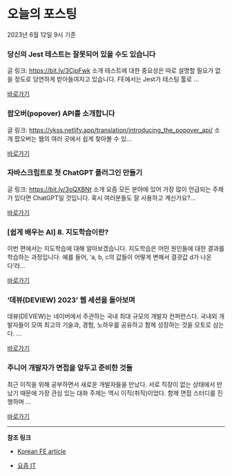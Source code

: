 # 오늘의 포스팅 
2023년 6월 12일 9시 기준 

###  당신의 Jest 테스트는 잘못되어 있을 수도 있습니다 

 글 링크: https://bit.ly/3CjpFwk 소개 테스트에 대한 중요성은 따로 설명할 필요가 없을 정도로 당연하게 받아들여지고 있습니다. FE에서는 Jest가 테스팅 툴로 ... 

 [바로가기](undefined) 

###  팝오버(popover) API를 소개합니다 

 글 링크: https://ykss.netlify.app/translation/introducing_the_popover_api/ 소개 팝오버는 웹의 여러 곳에서 쉽게 찾아볼 수 있... 

 [바로가기](undefined) 

###  자바스크립트로 첫 ChatGPT 플러그인 만들기 

 글 링크: https://bit.ly/3oQXBNt 소개 요즘 모든 분야에 있어 가장 많이 언급되는 주제가 있다면 ChatGPT일 것입니다. 혹시 여러분들도 잘 사용하고 계신가요?... 

 [바로가기](undefined) 

### [쉽게 배우는 AI] 8. 지도학습이란? 

 이번 편에서는 지도학습에 대해 알아보겠습니다. 지도학습은 어떤 원인들에 대한 결과를 학습하는 과정입니다. 예를 들어, ‘a, b, c의 값들이 어떻게 변해서 결괏값 d가 나온다’라... 

 [바로가기](https://yozm.wishket.com/magazine/detail/2061/) 

### ‘데뷰(DEVIEW) 2023’ 웹 세션을 돌아보며 

 데뷰(DEVIEW)는 네이버에서 주관하는 국내 최대 규모의 개발자 컨퍼런스다. 국내외 개발자들이 모여 최고의 기술과, 경험, 노하우를 공유하고 함께 성장하는 것을 모토로 삼는다. ... 

 [바로가기](https://yozm.wishket.com/magazine/detail/2060/) 

### 주니어 개발자가 면접을 앞두고 준비한 것들 

 최근 이직을 위해 공부하면서 새로운 개발자들을 만났다. 서로 직장이 없는 상태에서 만났기 때문에 가장 관심 있는 대화 주제는 역시 이직(취직)이었다. 함께 면접 스터디를 진행하며 ... 

 [바로가기](https://yozm.wishket.com/magazine/detail/2058/) 

---

**참조 링크**

- [Korean FE article](https://kofearticle.substack.com) 

- [요즘 IT](https://yozm.wishket.com/magazine) 

